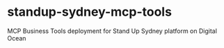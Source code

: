 # standup-sydney-mcp-tools
MCP Business Tools deployment for Stand Up Sydney platform on Digital Ocean
